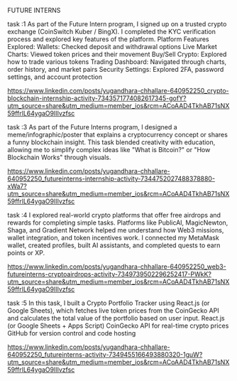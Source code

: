 FUTURE INTERNS



task :1
As part of the Future Intern program, I signed up on a trusted crypto exchange (CoinSwitch Kuber / BingX). I completed the KYC verification process and explored key features of the platform.
 Platform Features Explored:
Wallets: Checked deposit and withdrawal options
Live Market Charts: Viewed token prices and their movement
Buy/Sell Crypto: Explored how to trade various tokens
Trading Dashboard: Navigated through charts, order history, and market pairs
Security Settings: Explored 2FA, password settings, and account protection

 
 https://www.linkedin.com/posts/yugandhara-chhallare-640952250_crypto-blockchain-internship-activity-7343571774082617345-gofY?utm_source=share&utm_medium=member_ios&rcm=ACoAAD4TkhAB71sNX59ffrlL64ygaO9lIIvzfsc

 task :3
As part of the Future Interns program, I designed a meme/infographic/poster that explains a cryptocurrency concept or shares a funny blockchain insight. This task blended creativity with education, allowing me to simplify complex ideas like "What is Bitcoin?" or "How Blockchain Works" through visuals.

https://www.linkedin.com/posts/yugandhara-chhallare-640952250_futureinterns-internship-activity-7344752027488378880-xWa7?utm_source=share&utm_medium=member_ios&rcm=ACoAAD4TkhAB71sNX59ffrlL64ygaO9lIIvzfsc

task :4
I explored real-world crypto platforms that offer free airdrops and rewards for completing simple tasks. Platforms like PublicAI, MagicNewton, Shaga, and Gradient Network helped me understand how Web3 missions, wallet integration, and token incentives work. I connected my MetaMask wallet, created profiles, built AI assistants, and completed quests to earn points or XP.

https://www.linkedin.com/posts/yugandhara-chhallare-640952250_web3-futureinterns-cryptoairdrops-activity-7349739502296252417-PWkK?utm_source=share&utm_medium=member_ios&rcm=ACoAAD4TkhAB71sNX59ffrlL64ygaO9lIIvzfsc


 task :5
In this task, I built a Crypto Portfolio Tracker using React.js (or Google Sheets), which fetches live token prices from the CoinGecko API and calculates the total value of the portfolio based on user input.
React.js (or Google Sheets + Apps Script)
CoinGecko API for real-time crypto prices
GitHub for version control and code hosting

 https://www.linkedin.com/posts/yugandhara-chhallare-640952250_futureinterns-activity-7349455166493880320-1guW?utm_source=share&utm_medium=member_ios&rcm=ACoAAD4TkhAB71sNX59ffrlL64ygaO9lIIvzfsc
